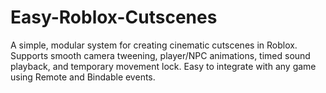 # Easy-Roblox-Cutscenes
A simple, modular system for creating cinematic cutscenes in Roblox. Supports smooth camera tweening, player/NPC animations, timed sound playback, and temporary movement lock. Easy to integrate with any game using Remote and Bindable events.
